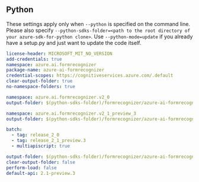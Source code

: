 ## Python

These settings apply only when `--python` is specified on the command line.
Please also specify `--python-sdks-folder=<path to the root directory of your azure-sdk-for-python clone>`.
Use `--python-mode=update` if you already have a setup.py and just want to update the code itself.


``` yaml
license-header: MICROSOFT_MIT_NO_VERSION
add-credentials: true
namespace: azure.ai.formrecognizer
package-name: azure-ai-formrecognizer
credential-scopes: https://cognitiveservices.azure.com/.default
clear-output-folder: true
no-namespace-folders: true
```

``` yaml $(tag) == 'release_2_0'
namespace: azure.ai.formrecognizer.v2_0
output-folder: $(python-sdks-folder)/formrecognizer/azure-ai-formrecognizer/azure/ai/formrecognizer/v2_0
```

``` yaml $(tag) == 'release_2_1_preview.3'
namespace: azure.ai.formrecognizer.v2_1_preview_3
output-folder: $(python-sdks-folder)/formrecognizer/azure-ai-formrecognizer/azure/ai/formrecognizer/v2_1_preview_3
```


```yaml $(multiapi)
batch:
  - tag: release_2_0
  - tag: release_2_1_preview.3
  - multiapiscript: true
```

``` yaml $(multiapiscript)
output-folder: $(python-sdks-folder)/formrecognizer/azure-ai-formrecognizer/azure/ai/formrecognizer/
clear-output-folder: false
perform-load: false
default-api: 2.1-preview.3
```
